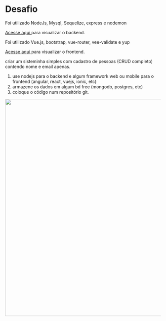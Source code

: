 # Desafio

Foi utilizado NodeJs, Mysql, Sequelize, express e nodemon 

<a href="https://github.com/LuanSatiro/Desafio/tree/main/backdesafio"> Acesse aqui </a> para visualizar o backend.
 
Foi utilizado Vue.js, bootstrap, vue-router, vee-validate e yup

<a href="https://github.com/LuanSatiro/Desafio/tree/main/frontdesafio/desafio"> Acesse aqui </a> para visualizar o frontend.
 
criar um sisteminha simples com cadastro de pessoas (CRUD completo) contendo nome e email apenas.
1. use nodejs para o backend e algum framework web ou mobile para o frontend (angular, react, vuejs, ionic, etc)
2. armazene os dados em algum bd free (mongodb, postgres, etc)
3. coloque o código num repositório git.

 <img src="https://user-images.githubusercontent.com/42500368/120163780-42064e80-c1d0-11eb-9af1-6cd3ac0b673c.gif" width="900" height="700" />
